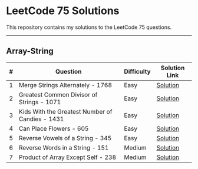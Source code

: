 # LeetCode 75 Solutions

This repository contains my solutions to the LeetCode 75 questions.

---

## Array-String

| #   | Question                                    | Difficulty | Solution Link                                                 |
| --- | ------------------------------------------ | ---------- | ------------------------------------------------------------ |
| 1   | Merge Strings Alternately - 1768           | Easy       | [Solution](Array-String/Merge%20Strings%20Alternately%20-%201768/) |
| 2   | Greatest Common Divisor of Strings - 1071  | Easy       | [Solution](Array-String/Greatest%20Common%20Divisor%20of%20Strings%20-%201071/) |
| 3   | Kids With the Greatest Number of Candies - 1431 | Easy       | [Solution](Array-String/Kids%20With%20the%20Greatest%20Number%20of%20Candies%20-%201431/) |
| 4   | Can Place Flowers - 605                    | Easy       | [Solution](Array-String/Can%20Place%20Flowers%20-%20605/) |
| 5   | Reverse Vowels of a String - 345           | Easy       | [Solution](Array-String/Reverse%20Vowels%20of%20a%20String%20-%20345/) |
| 6   | Reverse Words in a String - 151            | Medium     | [Solution](Array-String/Reverse%20Words%20in%20a%20String%20-%20151/) |
| 7   | Product of Array Except Self - 238         | Medium     | [Solution](Array-String/Product%20of%20Array%20Except%20Self%20-%20238/) |
